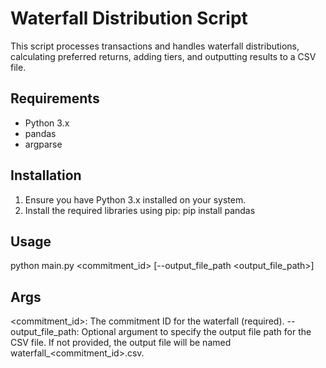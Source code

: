 # Waterfall Distribution Script

This script processes transactions and handles waterfall distributions, calculating preferred returns, adding tiers, and outputting results to a CSV file.

## Requirements

- Python 3.x
- pandas
- argparse

## Installation

1. Ensure you have Python 3.x installed on your system.
2. Install the required libraries using pip:
   pip install pandas

## Usage
python main.py <commitment_id> [--output_file_path <output_file_path>]

## Args
<commitment_id>: The commitment ID for the waterfall (required).
--output_file_path: Optional argument to specify the output file path for the CSV file. If not provided, the output file will be named waterfall_<commitment_id>.csv.
